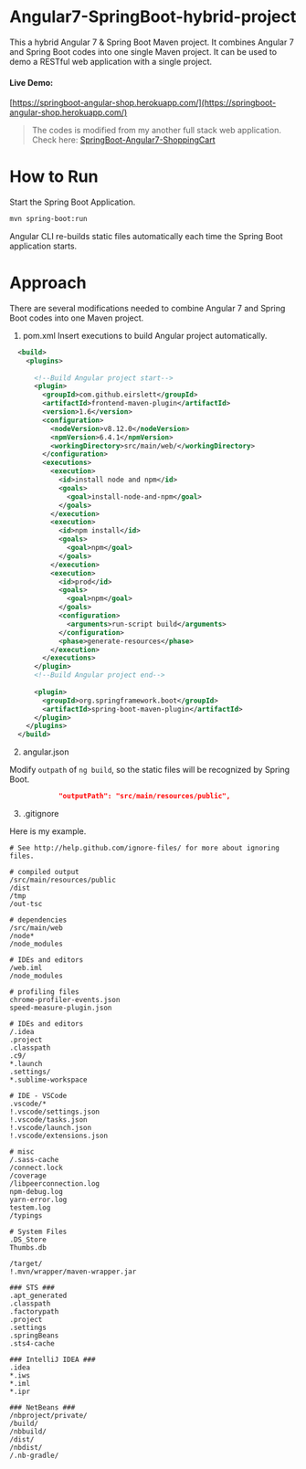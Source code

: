 
# Angular7-SpringBoot-hybrid-project
This a hybrid Angular 7 & Spring Boot Maven project. It combines Angular 7 and Spring Boot codes into one single Maven project. 
It can be used to demo a RESTful web application with a single project.

#### Live Demo:  
[https://springboot-angular-shop.herokuapp.com/](https://springboot-angular-shop.herokuapp.com/)

> The codes is modified from my another full stack web application. Check here: [SpringBoot-Angular7-ShoppingCart](https://github.com/zhulinn/SpringBoot-Angular7-ShoppingCart)

# How to Run

Start the Spring Boot Application.
```bash
mvn spring-boot:run
```
Angular CLI re-builds static files automatically each time the Spring Boot application starts.

# Approach
There are several modifications needed to combine Angular 7 and Spring Boot codes into one Maven project.

1. pom.xml
Insert executions to build Angular project automatically.
```xml
  <build>
    <plugins>
      
      <!--Build Angular project start-->
      <plugin>
        <groupId>com.github.eirslett</groupId>
        <artifactId>frontend-maven-plugin</artifactId>
        <version>1.6</version>
        <configuration>
          <nodeVersion>v8.12.0</nodeVersion>
          <npmVersion>6.4.1</npmVersion>
          <workingDirectory>src/main/web/</workingDirectory>
        </configuration>
        <executions>
          <execution>
            <id>install node and npm</id>
            <goals>
              <goal>install-node-and-npm</goal>
            </goals>
          </execution>
          <execution>
            <id>npm install</id>
            <goals>
              <goal>npm</goal>
            </goals>
          </execution>
          <execution>
            <id>prod</id>
            <goals>
              <goal>npm</goal>
            </goals>
            <configuration>
              <arguments>run-script build</arguments>
            </configuration>
            <phase>generate-resources</phase>
          </execution>
        </executions>
      </plugin>
      <!--Build Angular project end-->
      
      <plugin>
        <groupId>org.springframework.boot</groupId>
        <artifactId>spring-boot-maven-plugin</artifactId>
      </plugin>
    </plugins>
  </build>
```

2. angular.json

Modify `outpath` of `ng build`, so the static files will be recognized by Spring Boot.
```json
            "outputPath": "src/main/resources/public",
```

3. .gitignore

Here is my example.
```
# See http://help.github.com/ignore-files/ for more about ignoring files.

# compiled output
/src/main/resources/public
/dist
/tmp
/out-tsc

# dependencies
/src/main/web
/node*
/node_modules

# IDEs and editors
/web.iml
/node_modules

# profiling files
chrome-profiler-events.json
speed-measure-plugin.json

# IDEs and editors
/.idea
.project
.classpath
.c9/
*.launch
.settings/
*.sublime-workspace

# IDE - VSCode
.vscode/*
!.vscode/settings.json
!.vscode/tasks.json
!.vscode/launch.json
!.vscode/extensions.json

# misc
/.sass-cache
/connect.lock
/coverage
/libpeerconnection.log
npm-debug.log
yarn-error.log
testem.log
/typings

# System Files
.DS_Store
Thumbs.db

/target/
!.mvn/wrapper/maven-wrapper.jar

### STS ###
.apt_generated
.classpath
.factorypath
.project
.settings
.springBeans
.sts4-cache

### IntelliJ IDEA ###
.idea
*.iws
*.iml
*.ipr

### NetBeans ###
/nbproject/private/
/build/
/nbbuild/
/dist/
/nbdist/
/.nb-gradle/
```

